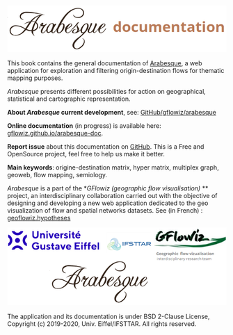 ![](images/logo_arabesque_DOC.png)


This book contains the general documentation of [Arabesque](http://arabesque.ifsttar.fr/), a web application for exploration and filtering origin-destination flows for thematic mapping purposes.

_Arabesque_ presents different possibilities for action on geographical, statistical and cartographic representation.

**About _Arabesque_ current development**, see: [GitHub/gflowiz/arabesque](https://github.com/gflowiz/arabesque-dev)

**Online documentation** (in progress) is available here: [gflowiz.github.io/arabesque-doc](https://gflowiz.github.io/arabesque-doc/).

**Report issue** about this documentation on [GitHub](https://github.com/gflowiz/arabesque-doc/issues). 
This is a Free and OpenSource project, feel free to help us make it better.

**Main keywords**: origine-destination matrix, hyper matrix, multiplex graph, geoweb, flow mapping, semiology.

_Arabesque_ is a part of the **GFlowiz (geographic flow visualisation)* ** project, 
an interdisciplinary collaboration carried out with the objective of designing 
and developing a new web application dedicated to the geo visualization of flow 
and spatial networks datasets. See (in French) : [geoflowiz.hypotheses](https://geoflowiz.hypotheses.org/)

![](images/logo_UGEarabesque.png)

The application and its documentation is under BSD 2-Clause License, Copyright (c) 2019-2020, Univ. Eiffel/IFSTTAR. All rights reserved.
